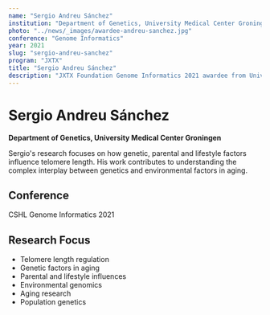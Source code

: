 ```yaml
---
name: "Sergio Andreu Sánchez"
institution: "Department of Genetics, University Medical Center Groningen"
photo: "../news/_images/awardee-andreu-sanchez.jpg"
conference: "Genome Informatics"
year: 2021
slug: "sergio-andreu-sanchez"
program: "JXTX"
title: "Sergio Andreu Sánchez"
description: "JXTX Foundation Genome Informatics 2021 awardee from University Medical Center Groningen"
---
```


# Sergio Andreu Sánchez

**Department of Genetics, University Medical Center Groningen**

Sergio's research focuses on how genetic, parental and lifestyle factors influence telomere length. His work contributes to understanding the complex interplay between genetics and environmental factors in aging.

## Conference
CSHL Genome Informatics 2021

## Research Focus
- Telomere length regulation
- Genetic factors in aging
- Parental and lifestyle influences
- Environmental genomics
- Aging research
- Population genetics